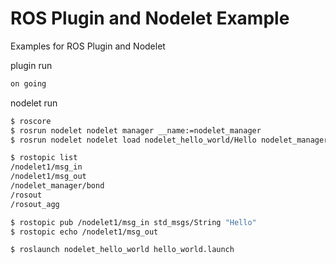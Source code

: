 # ROS Plugin and Nodelet Example

Examples for ROS Plugin and Nodelet

plugin run

```bash
on going
```

nodelet run

```bash
$ roscore
$ rosrun nodelet nodelet manager __name:=nodelet_manager
$ rosrun nodelet nodelet load nodelet_hello_world/Hello nodelet_manager __name:=nodelet1

$ rostopic list
/nodelet1/msg_in
/nodelet1/msg_out
/nodelet_manager/bond
/rosout
/rosout_agg

$ rostopic pub /nodelet1/msg_in std_msgs/String "Hello"
$ rostopic echo /nodelet1/msg_out
```

```
$ roslaunch nodelet_hello_world hello_world.launch
```